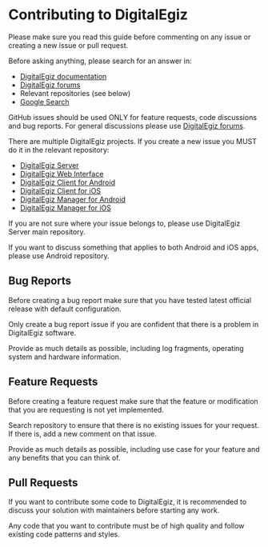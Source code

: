 # Contributing to DigitalEgiz

Please make sure you read this guide before commenting on any issue or creating a new issue or pull request.

Before asking anything, please search for an answer in:

- [DigitalEgiz documentation](https://www.digitalegiz.org/documentation/)
- [DigitalEgiz forums](https://www.digitalegiz.org/forums/)
- Relevant repositories (see below)
- [Google Search](https://www.google.com/)

GitHub issues should be used ONLY for feature requests, code discussions and bug reports. For general discussions please use [DigitalEgiz forums](https://www.digitalegiz.org/forums/).

There are multiple DigitalEgiz projects. If you create a new issue you MUST do it in the relevant repository:

- [DigitalEgiz Server](https://github.com/kzbraman/digitalegiz/issues)
- [DigitalEgiz Web Interface](https://github.com/kzbraman/digitalegiz-web/issues)
- [DigitalEgiz Client for Android](https://github.com/kzbraman/digitalegiz-client-android/issues)
- [DigitalEgiz Client for iOS](https://github.com/kzbraman/digitalegiz-client-ios/issues)
- [DigitalEgiz Manager for Android](https://github.com/kzbraman/digitalegiz-manager-android/issues)
- [DigitalEgiz Manager for iOS](https://github.com/kzbraman/digitalegiz-manager-ios/issues)

If you are not sure where your issue belongs to, please use DigitalEgiz Server main repository.

If you want to discuss something that applies to both Android and iOS apps, please use Android repository.

## Bug Reports

Before creating a bug report make sure that you have tested latest official release with default configuration.

Only create a bug report issue if you are confident that there is a problem in DigitalEgiz software.

Provide as much details as possible, including log fragments, operating system and hardware information.

## Feature Requests

Before creating a feature request make sure that the feature or modification that you are requesting is not yet implemented.

Search repository to ensure that there is no existing issues for your request. If there is, add a new comment on that issue.

Provide as much details as possible, including use case for your feature and any benefits that you can think of.

## Pull Requests

If you want to contribute some code to DigitalEgiz, it is recommended to discuss your solution with maintainers before starting any work.

Any code that you want to contribute must be of high quality and follow existing code patterns and styles.
